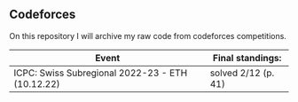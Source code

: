 ## Codeforces
On this repository I will archive my raw code from codeforces competitions.

| Event | Final standings: |
| ----- | ---------------- | 
| ICPC: Swiss Subregional 2022-23 - ETH (10.12.22) | solved 2/12 (p. 41) |
